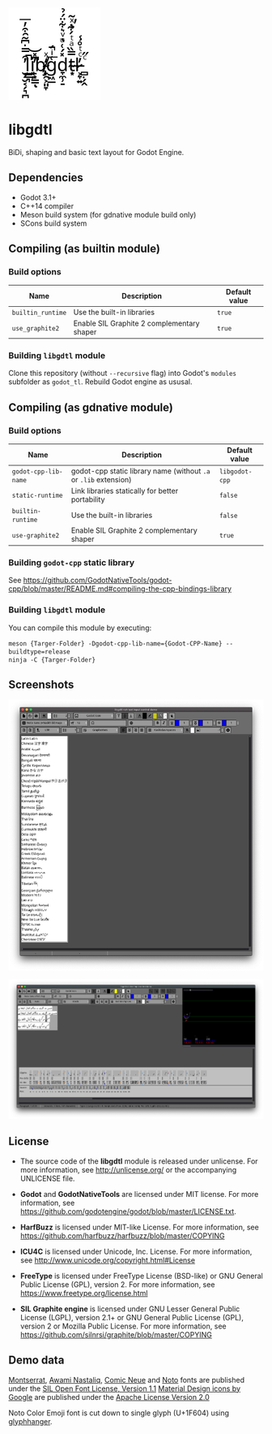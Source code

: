 ![libgdtl logo](logo.png)

# libgdtl

BiDi, shaping and basic text layout for Godot Engine.

## Dependencies

- Godot 3.1+
- C++14 compiler
- Meson build system (for gdnative module build only)
- SCons build system

## Compiling (as builtin module)

### Build options

Name | Description | Default value
--- | --- | ---
`builtin_runtime` | Use the built-in libraries | `true`
`use_graphite2` | Enable SIL Graphite 2 complementary shaper | `true`

### Building `libgdtl` module

Clone this repository (without `--recursive` flag) into Godot's `modules` subfolder as `godot_tl`.
Rebuild Godot engine as ususal.

## Compiling (as gdnative module)

### Build options

Name | Description | Default value
--- | --- | ---
`godot-cpp-lib-name` | godot-cpp static library name (without `.a` or `.lib` extension) | `libgodot-cpp`
`static-runtime` | Link libraries statically for better portability | `false`
`builtin-runtime` | Use the built-in libraries | `false`
`use-graphite2` | Enable SIL Graphite 2 complementary shaper | `true`

### Building `godot-cpp` static library

See https://github.com/GodotNativeTools/godot-cpp/blob/master/README.md#compiling-the-cpp-bindings-library

### Building `libgdtl` module

You can compile this module by executing:
```
meson {Targer-Folder} -Dgodot-cpp-lib-name={Godot-CPP-Name} --buildtype=release
ninja -C {Targer-Folder}
```

## Screenshots

![libgdtl all scripts screenshot](scripts_scr.png)

![libgdtl debug view](debug_view.png)

## License
- The source code of the **libgdtl** module is released under unlicense.
For more information, see http://unlicense.org/ or the accompanying UNLICENSE file.

- **Godot** and **GodotNativeTools** are licensed under MIT license.
For more information, see https://github.com/godotengine/godot/blob/master/LICENSE.txt.

- **HarfBuzz** is licensed under MIT-like License.
For more information, see https://github.com/harfbuzz/harfbuzz/blob/master/COPYING

- **ICU4C** is licensed under Unicode, Inc. License.
For more information, see http://www.unicode.org/copyright.html#License

- **FreeType** is licensed under FreeType License (BSD-like) or GNU General Public License (GPL), version 2.
For more information, see https://www.freetype.org/license.html

- **SIL Graphite engine** is licensed under GNU Lesser General Public License (LGPL), version 2.1+ or GNU General Public License (GPL), version 2 or Mozilla Public License.
For more information, see https://github.com/silnrsi/graphite/blob/master/COPYING

## Demo data

[Montserrat](https://github.com/JulietaUla/Montserrat/), [Awami Nastaliq](https://software.sil.org/awami/download/), [Comic Neue](http://comicneue.com/) and [Noto](https://www.google.com/get/noto/) fonts are published under the [SIL Open Font License, Version 1.1](https://scripts.sil.org/cms/scripts/page.php?site_id=nrsi&id=OFL)
[Material Design icons by Google](https://github.com/google/material-design-icons) are published under the [Apache License Version 2.0](https://www.apache.org/licenses/LICENSE-2.0.txt)

Noto Color Emoji font is cut down to single glyph (U+1F604) using [glyphhanger](https://github.com/filamentgroup/glyphhanger).
